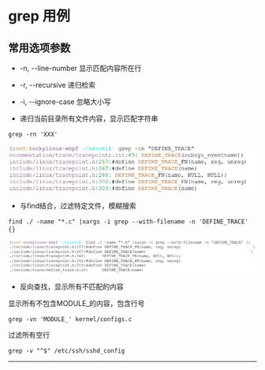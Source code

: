 # grep 用例


## 常用选项参数

* -n, --line-number 显示匹配内容所在行
* -r, --recursive 递归检索
* -i, --ignore-case 忽略大小写



* 递归当前目录所有文件内容，显示匹配字符串

```
grep -rn 'XXX'
```

![20220319_202709_40](image/20220319_202709_40.png)


* 与find结合，过滤特定文件，模糊搜索

```
find ./ -name "*.c" |xargs -i grep --with-filename -n 'DEFINE_TRACE' {}
```

![20220319_203050_81](image/20220319_203050_81.png)


* 反向查找，显示所有不匹配的内容


显示所有不包含MODULE_的内容，包含行号

```
grep -vn 'MODULE_' kernel/configs.c
```

过滤所有空行
```
grep -v "^$" /etc/ssh/sshd_config
```








---
